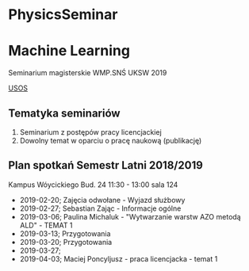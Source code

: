 # PhysicsSeminar

# Machine Learning

Seminarium magisterskie WMP.SNŚ UKSW 2019

[USOS](https://usosweb.uksw.edu.pl/kontroler.php?_action=katalog2/przedmioty/pokazPrzedmiot&kod=WM-FI-SD)

## Tematyka seminariów

1. Seminarium z postępów pracy licencjackiej
2. Dowolny temat w oparciu o pracę naukową (publikację)

## Plan spotkań Semestr Latni 2018/2019 

Kampus Wóycickiego Bud. 24  11:30 - 13:00 sala 124

* 2019-02-20; Zajęcia odwołane - Wyjazd służbowy  
* 2019-02-27; Sebastian Zając - Informacje ogólne
* 2019-03-06; Paulina Michaluk - "Wytwarzanie warstw AZO metodą ALD" - TEMAT 1
* 2019-03-13; Przygotowania
* 2019-03-20; Przygotowania
* 2019-03-27; 
* 2019-04-03; Maciej Poncyljusz - praca licencjacka - temat 1

